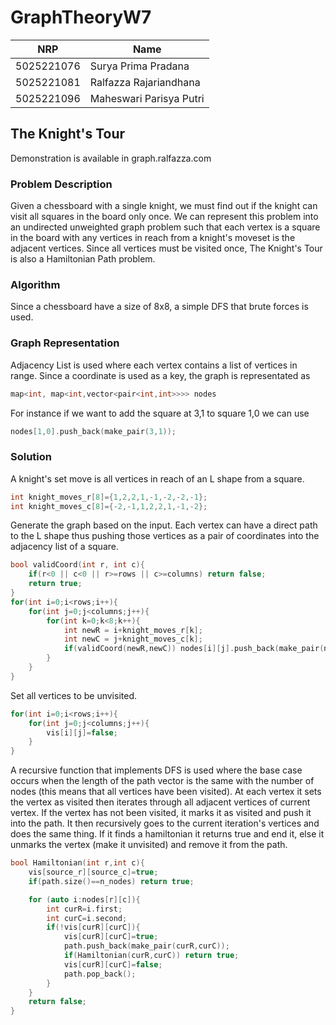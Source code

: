 # GraphTheoryW7
| NRP | Name |
| --- | ---- |
| 5025221076 | Surya Prima Pradana |
| 5025221081 | Ralfazza Rajariandhana |
| 5025221096 | Maheswari Parisya Putri |
 
## The Knight's Tour
Demonstration is available in graph.ralfazza.com

### Problem Description
Given a chessboard with a single knight, we must find out if the knight can visit all squares in the board only once. We can represent this problem into an undirected unweighted graph problem such that each vertex is a square in the board with any vertices in reach from a knight's moveset is the adjacent vertices. Since all vertices must be visited once, The Knight's Tour is also a Hamiltonian Path problem.

### Algorithm
Since a chessboard have a size of 8x8, a simple DFS that brute forces is used.

### Graph Representation
Adjacency List is used where each vertex contains a list of vertices in range. Since a coordinate is used as a key, the graph is representated as
```cpp
map<int, map<int,vector<pair<int,int>>>> nodes
```
For instance if we want to add the square at 3,1 to square 1,0 we can use
```cpp
nodes[1,0].push_back(make_pair(3,1));
```

### Solution
A knight's set move is all vertices in reach of an L shape from a square.
```cpp
int knight_moves_r[8]={1,2,2,1,-1,-2,-2,-1};
int knight_moves_c[8]={-2,-1,1,2,2,1,-1,-2};
```

Generate the graph based on the input. Each vertex can have a direct path to the L shape thus pushing those vertices as a pair of coordinates into the adjacency list of a square.
```cpp
bool validCoord(int r, int c){
    if(r<0 || c<0 || r>=rows || c>=columns) return false;
    return true;
}
for(int i=0;i<rows;i++){
    for(int j=0;j<columns;j++){
        for(int k=0;k<8;k++){
            int newR = i+knight_moves_r[k];
            int newC = j+knight_moves_c[k];
            if(validCoord(newR,newC)) nodes[i][j].push_back(make_pair(newR,newC));
        }
    }
}
```

Set all vertices to be unvisited.
```cpp
for(int i=0;i<rows;i++){
    for(int j=0;j<columns;j++){
        vis[i][j]=false;
    }
}
```

A recursive function that implements DFS is used where the base case occurs when the length of the path vector is the same with the number of nodes (this means that all vertices have been visited). At each vertex it sets the vertex as visited then iterates through all adjacent vertices of current vertex. If the vertex has not been visited, it marks it as visited and push it into the path. It then recursively goes to the current iteration's vertices and does the same thing. If it finds a hamiltonian it returns true and end it, else it unmarks the vertex (make it unvisited) and remove it from the path.
```cpp
bool Hamiltonian(int r,int c){
    vis[source_r][source_c]=true;
    if(path.size()==n_nodes) return true;

    for (auto i:nodes[r][c]){
        int curR=i.first;
        int curC=i.second;
        if(!vis[curR][curC]){
            vis[curR][curC]=true;
            path.push_back(make_pair(curR,curC));
            if(Hamiltonian(curR,curC)) return true;
            vis[curR][curC]=false;
            path.pop_back();
        }
    }
    return false;
}
```